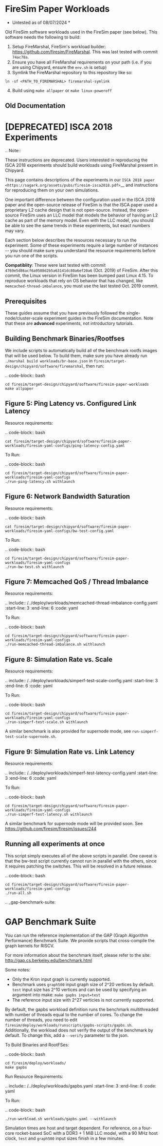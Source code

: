 # FireSim Paper Workloads

* Untested as of 08/07/2024 *

Old FireSim software workloads used in the FireSim paper (see below).
This software needs the following to build:

1. Setup FireMarshal, FireSim's workload builder: https://github.com/firesim/FireMarshal. This was last tested with commit `74ac78a`.
2. Ensure you have all FireMarshal requirements on your path (i.e. if you are using Chipyard, ensure the `env.sh` is setup)
3. Symlink the FireMarshal repository to this repository like so:


```
ln -sf <PATH_TO_FIREMARSHAL> firemarshal-symlink
```

4. Build using `make allpaper` or `make linux-poweroff`

## Old Documentation

[DEPRECATED] ISCA 2018 Experiments
==================================

.. Note::

   These instructions are deprecated. Users interested in reproducing the ISCA 2018 experiments
   should build workloads using FireMarshal present in Chipyard.

This page contains descriptions of the experiments in our `ISCA 2018 paper
<https://sagark.org/assets/pubs/firesim-isca2018.pdf>`__ and instructions for
reproducing them on your own simulations.

One important difference between the configuration used in the ISCA
2018 paper and the open-source release of FireSim is that the ISCA
paper used a proprietary L2 cache design that is not open-source.
Instead, the open-source FireSim uses an LLC model that models the
behavior of having an L2 cache as part of the memory model. Even with
the LLC model, you should be able to see the same trends in these
experiments, but exact numbers may vary.

Each section below describes the resources necessary to run the experiment.
Some of these experiments require a large number of instances -- you should
make sure you understand the resource requirements before you run one of the
scripts.

**Compatiblity**: These were last tested with commit
``4769e5d86acf6a9508d2b5a63141dc80a6ef20a6`` (Oct. 2019) of FireSim. After this commit,
the Linux version in FireSim has been bumped past Linux 4.15. To reproduce workloads
that rely on OS behavior that has changed, like
``memcached-thread-imbalance``, you must use the last tested Oct. 2019 commit.


Prerequisites
-------------------------

These guides assume that you have previously followed the
single-node/cluster-scale experiment guides in the FireSim documentation. Note
that these are **advanced** experiments, not introductory tutorials.


Building Benchmark Binaries/Rootfses
--------------------------------------

We include scripts to automatically build all of the benchmark rootfs images
that will be used below. To build them, make sure you have already run
``./marshal build workloads/br-base.json`` in ``firesim/target-design/chipyard/software/firemarshal``, then run:

.. code-block:: bash

    cd firesim/target-design/chipyard/software/firesim-paper-workloads
    make allpaper


Figure 5: Ping Latency vs. Configured Link Latency
-----------------------------------------------------

Resource requirements:

.. code-block:: bash

    cat firesim/target-design/chipyard/software/firesim-paper-workloads/firesim-yaml-configs/ping-latency-config.yaml

To Run:

.. code-block:: bash

    cd firesim/target-design/chipyard/software/firesim-paper-workloads/firesim-yaml-configs
    ./run-ping-latency.sh withlaunch



Figure 6: Network Bandwidth Saturation
-----------------------------------------------

Resource requirements:

.. code-block:: bash

    cat firesim/target-design/chipyard/software/firesim-paper-workloads/firesim-yaml-configs/bw-test-config.yaml

To Run:

.. code-block:: bash

    cd firesim/target-design/chipyard/software/firesim-paper-workloads/firesim-yaml-configs
    ./run-bw-test.sh withlaunch


Figure 7: Memcached QoS / Thread Imbalance
-----------------------------------------------

Resource requirements:

.. include:: /../deploy/workloads/memcached-thread-imbalance-config.yaml
   :start-line: 3
   :end-line: 6
   :code: yaml

To Run:

.. code-block:: bash

    cd firesim/target-design/chipyard/software/firesim-paper-workloads/firesim-yaml-configs
    ./run-memcached-thread-imbalance.sh withlaunch


Figure 8: Simulation Rate vs. Scale
----------------------------------------

Resource requirements:

.. include:: /../deploy/workloads/simperf-test-scale-config.yaml
   :start-line: 3
   :end-line: 6
   :code: yaml


To Run:

.. code-block:: bash

    cd firesim/target-design/chipyard/software/firesim-paper-workloads/firesim-yaml-configs
    ./run-simperf-test-scale.sh withlaunch


A similar benchmark is also provided for supernode mode, see ``run-simperf-test-scale-supernode.sh``.


Figure 9: Simulation Rate vs. Link Latency
---------------------------------------------

Resource requirements:

.. include:: /../deploy/workloads/simperf-test-latency-config.yaml
   :start-line: 3
   :end-line: 6
   :code: yaml


To Run:

.. code-block:: bash

    cd firesim/target-design/chipyard/software/firesim-paper-workloads/firesim-yaml-configs
    ./run-simperf-test-latency.sh withlaunch


A similar benchmark for supernode mode will be provided soon. See https://github.com/firesim/firesim/issues/244


Running all experiments at once
-----------------------------------

This script simply executes all of the above scripts in parallel. One caveat
is that the bw-test script currently cannot run in parallel with the others,
since it requires patching the switches. This will be resolved in a future
release.

.. code-block:: bash

    cd firesim/target-design/chipyard/software/firesim-paper-workloads/firesim-yaml-configs
    ./run-all.sh

.. _gap-benchmark-suite:

GAP Benchmark Suite
=====================
You can run the reference implementation of the GAP (Graph Algorithm Performance)
Benchmark Suite. We provide scripts that cross-compile the graph kernels for RISCV.

For more information about the benchmark itself, please refer to the site:
http://gap.cs.berkeley.edu/benchmark.html

Some notes:

-  Only the Kron input graph is currently supported.
-  Benchmark uses ``graph500`` input graph size of 2^20 vertices by default. ``test`` input size has 2^10 vertices and can be used by specifying an argument into make: ``make gapbs input=test``
-  The reference input size with 2^27 verticies is not currently supported.

By default, the gapbs workload definition runs the benchmark multithreaded with number of threads equal to the number of cores. To change the number of threads, you need to edit ``firesim/deploy/workloads/runscripts/gapbs-scripts/gapbs.sh``. Additionally, the workload does not verify the output of the benchmark by default. To change this, add a ``--verify`` parameter to the json.

To Build Binaries and RootFSes:

.. code-block:: bash

    cd firesim/deploy/workloads/
    make gapbs

Run Resource Requirements:

.. include:: /../deploy/workloads/gapbs.yaml
   :start-line: 3
   :end-line: 6
   :code: yaml


To Run:

.. code-block:: bash

    ./run-workload.sh workloads/gapbs.yaml --withlaunch

Simulation times are host and target dependent. For reference, on a
four-core rocket-based SoC with a DDR3 + 1 MiB LLC model, with a 90
MHz host clock, ``test`` and ``graph500`` input sizes finish in a few minutes.
